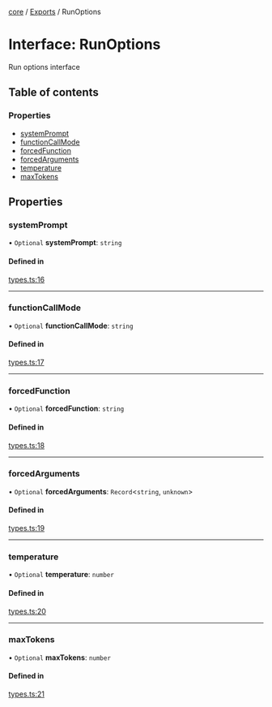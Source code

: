 <!-- 
 ⚠️  AUTO-GENERATED FILE - DO NOT EDIT MANUALLY
 This file is automatically generated by scripts/docs-generator.js
 To make changes, edit the source TypeScript files or update the generator script
-->

[core](../../) / [Exports](../modules) / RunOptions

# Interface: RunOptions

Run options interface

## Table of contents

### Properties

- [systemPrompt](RunOptions#systemprompt)
- [functionCallMode](RunOptions#functioncallmode)
- [forcedFunction](RunOptions#forcedfunction)
- [forcedArguments](RunOptions#forcedarguments)
- [temperature](RunOptions#temperature)
- [maxTokens](RunOptions#maxtokens)

## Properties

### systemPrompt

• `Optional` **systemPrompt**: `string`

#### Defined in

[types.ts:16](https://github.com/woojubb/robota/blob/335c946c6def16741d65d32d464806b216f9a4d4/packages/core/src/types.ts#L16)

___

### functionCallMode

• `Optional` **functionCallMode**: `string`

#### Defined in

[types.ts:17](https://github.com/woojubb/robota/blob/335c946c6def16741d65d32d464806b216f9a4d4/packages/core/src/types.ts#L17)

___

### forcedFunction

• `Optional` **forcedFunction**: `string`

#### Defined in

[types.ts:18](https://github.com/woojubb/robota/blob/335c946c6def16741d65d32d464806b216f9a4d4/packages/core/src/types.ts#L18)

___

### forcedArguments

• `Optional` **forcedArguments**: `Record`\<`string`, `unknown`\>

#### Defined in

[types.ts:19](https://github.com/woojubb/robota/blob/335c946c6def16741d65d32d464806b216f9a4d4/packages/core/src/types.ts#L19)

___

### temperature

• `Optional` **temperature**: `number`

#### Defined in

[types.ts:20](https://github.com/woojubb/robota/blob/335c946c6def16741d65d32d464806b216f9a4d4/packages/core/src/types.ts#L20)

___

### maxTokens

• `Optional` **maxTokens**: `number`

#### Defined in

[types.ts:21](https://github.com/woojubb/robota/blob/335c946c6def16741d65d32d464806b216f9a4d4/packages/core/src/types.ts#L21)
